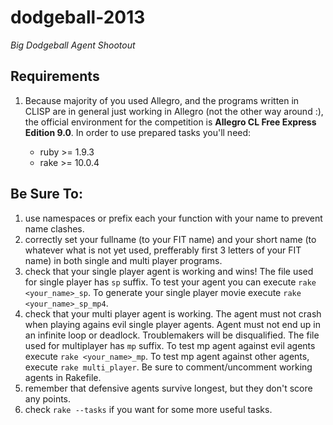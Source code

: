 dodgeball-2013
==============

*Big Dodgeball Agent Shootout*

## Requirements ##

1. Because majority of you used Allegro, and the programs
   written in CLISP are in general just working in Allegro
   (not the other way around :), the official environment
   for the competition is **Allegro CL Free Express Edition 9.0**.
   In order to use prepared tasks you'll need:

	* ruby >= 1.9.3
	* rake >= 10.0.4

## Be Sure To: ##

1. use namespaces or prefix each your function with your
   name to prevent name clashes.
2. correctly set your fullname (to your FIT name) and your
   short name (to whatever what is not yet used, prefferably
   first 3 letters of your FIT name) in both single and
   multi player programs.
3. check that your single player agent is working and wins!
   The file used for single player has `sp` suffix. To test
   your agent you can execute `rake <your_name>_sp`. To generate
   your single player movie execute `rake <your_name>_sp_mp4`.
4. check that your multi player agent is working. The agent
   must not crash when playing agains evil single player
   agents. Agent must not end up in an infinite loop or
   deadlock. Troublemakers will be disqualified. The file used
   for multiplayer has `mp` suffix. To test mp agent against 
   evil agents execute `rake <your_name>_mp`. To test mp agent
   against other agents, execute `rake multi_player`. Be sure 
   to comment/uncomment working agents in Rakefile.
6. remember that defensive agents survive longest, but they 
   don't score any points.
7. check `rake --tasks` if you want for some more useful tasks.

